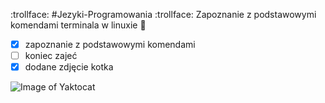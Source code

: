  :trollface: #Jezyki-Programowania :trollface:
Zapoznanie z podstawowymi komendami terminala w linuxie :poop:
          
          
- [x] zapoznanie z podstawowymi komendami
- [ ] koniec zajeć
- [x] dodane zdjęcie kotka

![Image of Yaktocat](https://octodex.github.com/images/yaktocat.png)



